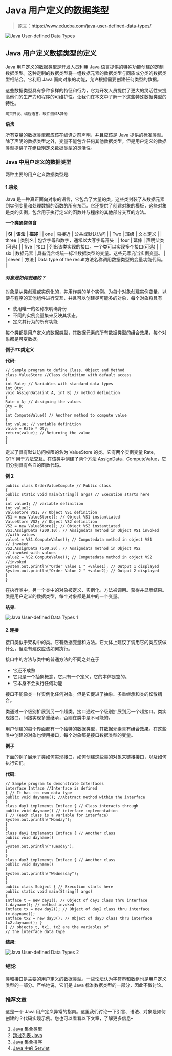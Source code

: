 # Java 用户定义的数据类型

> 原文：<https://www.educba.com/java-user-defined-data-types/>

![Java User-defined Data Types](img/97d904379de239a82c33dae048cb6cf3.png)



## Java 用户定义数据类型的定义

Java 用户定义的数据类型是开发人员利用 Java 语言提供的特殊功能创建的定制数据类型。这种定制的数据类型将一组数据元素的数据类型与同质或分类的数据类型相结合。它利用 Java 面向对象的功能，允许根据需要创建任何类型的数据。

这些数据类型具有多种多样的特征和行为，它为开发人员提供了更大的灵活性来提高他们的生产力和程序的可维护性。让我们在本文中了解一下这些特殊数据类型的特性。

<small>网页开发、编程语言、软件测试&其他</small>

**语法**

所有变量的数据类型都应该在编译之前声明，并且应该是 Java 提供的标准类型。除了声明的数据类型之外，变量不能包含任何其他数据类型。但是用户定义的数据类型提供了在组级别定义数据类型的灵活性。

### Java 中用户定义的数据类型

两种主要的用户定义数据类型是:

#### 1.班级

Java 是一种真正面向对象的语言，它包含了大量的类，这些类封装了从数据元素到实例变量和处理数据的函数的所有东西。它还提供了创建对象的模板，这些对象是类的实例，包含用于执行定义的函数并与程序的其他部分交互的方法。

**一个类通常包含**

| **Sl** | **语法** | **描述** |
| one | 易接近 | 公共或默认访问 |
| Two | 班级 | 文本定义 |
| three | 类别名 | 包含字母和数字，通常以大写字母开头 |
| four | 延伸 | 声明父类(可选) |
| five | 接口 | 列出该类实现的接口。一个类可以实现多个接口(可选) |
| six | 数据元素 | 具有混合或统一标准数据类型的变量。这些元素充当实例变量。 |
| seven | 方法 | Data type of the result方法名称调用数据类型的变量功能代码。 |

##### 对象是如何创建的？

对象是从类创建或实例化的，并用作类的单个实例。为每个对象创建实例变量，以便与程序的其他组件进行交互，并且可以创建尽可能多的对象，每个对象将具有

*   使用唯一的名称来明确身份
*   不同的实例变量集来反映其状态。
*   定义其行为的所有功能

每个类都是用户定义的数据类型，其数据元素的所有数据类型的组合效果，每个对象都是可变数据。

**例子#1:类定义**

**代码:**

```
// Sample program to define Class, Object and Method
class ValueStore //Class definition with default access
{
int Rate; // Variables with standard data types
int Qty;
void AssignData(int A, int B) // method definition
{
Rate = A; // Assigning the values
Qty = B;
}
int ComputeValue() // Another method to compute value
{
int value; // variable definition
value = Rate * Qty;
return(value); // Returning the value
}
}
```

定义了具有默认访问权限的名为 ValueStore 的类。它有两个实例变量 Rate，QTY 用于方法交互。在该类中创建了两个方法 AssignData，ComputeValue，它们分别具有各自的函数代码。

**例 2**

```
public class OrderValueCompute // Public class
{
public static void main(String[] args) // Execution starts here
{
int value1; // variable definition
int value2;
ValueStore VS1; // Object VS1 definition
VS1 = new ValueStore(); // Object VS1 instantiated
ValueStore VS2; // Object VS2 definition
VS2 = new ValueStore(); // Object VS2 instantiated
VS1.AssignData (200,10); // Assigndata method in Object VS1 invoked
//with values
value1 = VS1.ComputeValue(); // Computedata method in object VS1
// invoked
VS2.AssignData (500,20); // Assigndata method in Object VS2
// invoked with values
value2 = VS2.ComputeValue(); // Computedata method in object VS2
//invoked
System.out.println("Order value 1 " +value1); // Output 1 displayed
System.out.println("Order Value 2 " +value2); // Output 2 displayed
}
}
```

在执行类中，另一个类中的对象被定义、实例化。方法被调用。获得并显示结果。类是用户定义的数据类型，每个对象都是其中的一个变量。

**结果:**

![Java User-defined Data Types 1](img/24ce41b80d2489d00ffa29ecd882405a.png)



#### 2.连接

接口类似于架构中的类。它有数据变量和方法。它大体上建议了调用它的类应该做什么，但没有建议应该如何执行。

接口中的方法与类中的普通方法的不同之处在于

*   它还不成熟
*   它只是一个抽象概念，它只有一个定义，它的本体是空的。
*   它本身不会执行任何功能

接口不能像类一样实例化任何对象。但是它促进了抽象、多重继承和类的松散耦合。

类通过一个级别扩展到另一个超类。接口通过一个级别扩展到另一个超接口。类实现接口，间接实现多重继承，否则在类中是不可能的。

用户创建的每个界面都有一个独特的数据类型，其数据元素具有组合效果。在这些类中创建的对象也使用接口，每个对象都是接口数据类型的变量。

**例子**

下面的例子展示了类如何实现接口，如何创建这些类的对象来链接接口，以及如何执行它们。

**代码:**

```
// Sample program to demonstrate Interfaces
interface Intface //Interface is defined
{ // It has its own data type
public void dayname(); //Abstract method within the interface
}
class day1 implements Intface { // Class interacts through
public void dayname() // interface implementation
{ // (each class is a variable for interface)
System.out.println("Monday");
}
}
class day2 implements Intface { // Another class
public void dayname()
{
System.out.println("Tuesday");
}
}
class day3 implements Intface { // Another class
public void dayname()
{
System.out.println("Wednesday");
}
}
public class Subject { // Execution starts here
public static void main(String[] args)
{
Intface t = new day1(); // Object of day1 class thru interface
t.dayname(); // method invoked
Intface tx = new day2(); // Object of day2 class thru interface
tx.dayname();
Intface tx2 = new day3(); // Object of day3 class thru interface
tx2.dayname(); }
} // objects t, tx1, tx2 are the variables of
// the interface data type
```

**结果:**

![Java User-defined Data Types 2](img/5ab43658e75891afbec11ca9d857703e.png)



### 结论

类和接口是主要的用户定义的数据类型。一些论坛认为字符串和数组也是用户定义类型的一部分。严格地说，它们是 Java 标准数据类型的一部分，因此不做讨论。

### 推荐文章

这是一个 Java 用户定义异常的指南。这里我们讨论一下引言、语法、对象是如何创建的？代码实现示例。您也可以看看以下文章，了解更多信息–

1.  [Java 集合类型](https://www.educba.com/java-collection-types/)
2.  [跳过列表 Java](https://www.educba.com/skip-list-java/)
3.  [Java 集合排序](https://www.educba.com/java-collection-sort/)
4.  [Java 中的 Servlet](https://www.educba.com/servlet-in-java/)





